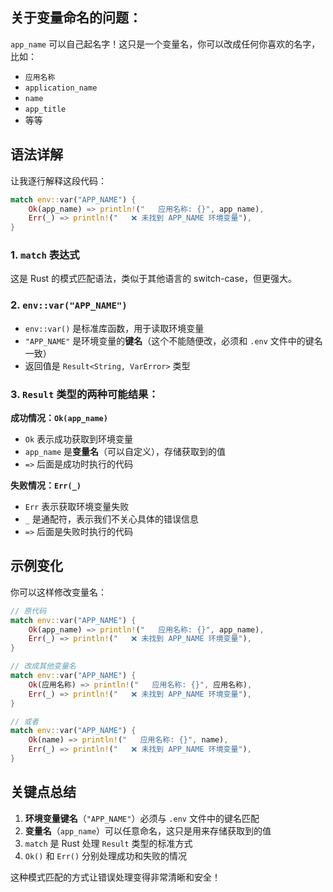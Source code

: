 
## 关于变量命名的问题：

`app_name` 可以自己起名字！这只是一个变量名，你可以改成任何你喜欢的名字，比如：

- `应用名称`
- `application_name` 
- `name`
- `app_title`
- 等等

## 语法详解

让我逐行解释这段代码：

```rust
match env::var("APP_NAME") {
    Ok(app_name) => println!("   应用名称: {}", app_name),
    Err(_) => println!("   ❌ 未找到 APP_NAME 环境变量"),
}
```

### 1. `match` 表达式
这是 Rust 的模式匹配语法，类似于其他语言的 switch-case，但更强大。

### 2. `env::var("APP_NAME")`
- `env::var()` 是标准库函数，用于读取环境变量
- `"APP_NAME"` 是环境变量的**键名**（这个不能随便改，必须和 `.env` 文件中的键名一致）
- 返回值是 `Result<String, VarError>` 类型

### 3. `Result` 类型的两种可能结果：

**成功情况：`Ok(app_name)`**
- `Ok` 表示成功获取到环境变量
- `app_name` 是**变量名**（可以自定义），存储获取到的值
- `=>` 后面是成功时执行的代码

**失败情况：`Err(_)`**  
- `Err` 表示获取环境变量失败
- `_` 是通配符，表示我们不关心具体的错误信息
- `=>` 后面是失败时执行的代码

## 示例变化

你可以这样修改变量名：

```rust
// 原代码
match env::var("APP_NAME") {
    Ok(app_name) => println!("   应用名称: {}", app_name),
    Err(_) => println!("   ❌ 未找到 APP_NAME 环境变量"),
}

// 改成其他变量名
match env::var("APP_NAME") {
    Ok(应用名称) => println!("   应用名称: {}", 应用名称),
    Err(_) => println!("   ❌ 未找到 APP_NAME 环境变量"),
}

// 或者
match env::var("APP_NAME") {
    Ok(name) => println!("   应用名称: {}", name),
    Err(_) => println!("   ❌ 未找到 APP_NAME 环境变量"),
}
```

## 关键点总结

1. **环境变量键名**（`"APP_NAME"`）必须与 `.env` 文件中的键名匹配
2. **变量名**（`app_name`）可以任意命名，这只是用来存储获取到的值
3. `match` 是 Rust 处理 `Result` 类型的标准方式
4. `Ok()` 和 `Err()` 分别处理成功和失败的情况

这种模式匹配的方式让错误处理变得非常清晰和安全！